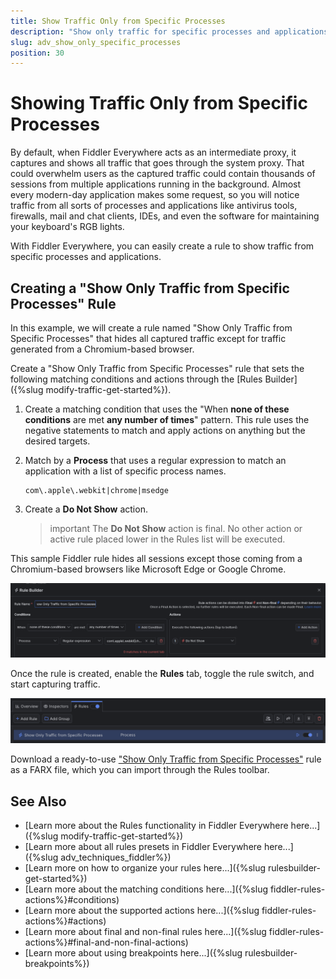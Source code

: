 ```yaml
---
title: Show Traffic Only from Specific Processes
description: "Show only traffic for specific processes and applications while using Fiddler's rules."
slug: adv_show_only_specific_processes
position: 30
---
```


# Showing Traffic Only from Specific Processes

By default, when Fiddler Everywhere acts as an intermediate proxy, it captures and shows all traffic that goes through the system proxy. That could overwhelm users as the captured traffic could contain thousands of sessions from multiple applications running in the background. Almost every modern-day application makes some request, so you will notice traffic from all sorts of processes and applications like antivirus tools, firewalls, mail and chat clients, IDEs, and even the software for maintaining your keyboard's RGB lights.

With Fiddler Everywhere, you can easily create a rule to show traffic from specific processes and applications.

## Creating a "Show Only Traffic from Specific Processes" Rule

In this example, we will create a rule named "Show Only Traffic from Specific Processes" that hides all captured traffic except for traffic generated from a Chromium-based browser.

Create a "Show Only Traffic from Specific Processes" rule that sets the following matching conditions and actions through the [Rules Builder]({%slug modify-traffic-get-started%}).

1. Create a matching condition that uses the "When **none of these conditions** are met **any number of times**" pattern. This rule uses the negative statements to match and apply actions on anything but the desired targets.

1. Match by a **Process** that uses a regular expression to match an application with a list of specific process names.

    ```regex
    com\.apple\.webkit|chrome|msedge
    ```

1. Create a **Do Not Show** action.

    >important The **Do Not Show** action is final. No other action or active rule placed lower in the Rules list will be executed.

This sample Fiddler rule hides all sessions except those coming from a Chromium-based browsers like Microsoft Edge or Google Chrome.

![Creating "Show Only Traffic from Specific Processes" rule](../../images/advanced/adv-show-only-specific-processes.png)

Once the rule is created, enable the **Rules** tab, toggle the rule switch, and start capturing traffic.

![Activating the "Show Only Traffic from Specific Processes" rule](../../images/advanced/adv-show-only-specific-processes-active.png)

Download a ready-to-use <a href="https://github.com/telerik/fiddler-everywhere/tree/master/rules/show-only-specific-processes" target="_blank">"Show Only Traffic from Specific Processes"</a> rule as a FARX file, which you can import through the Rules toolbar.

## See Also

* [Learn more about the Rules functionality in Fiddler Everywhere here...]({%slug modify-traffic-get-started%})
* [Learn more about all rules presets in Fiddler Everywhere here...]({%slug adv_techniques_fiddler%})
* [Learn more on how to organize your rules here...]({%slug rulesbuilder-get-started%})
* [Learn more about the matching conditions here...]({%slug fiddler-rules-actions%}#conditions)
* [Learn more about the supported actions here...]({%slug fiddler-rules-actions%}#actions)
* [Learn more about final and non-final rules here...]({%slug fiddler-rules-actions%}#final-and-non-final-actions)
* [Learn more about using breakpoints here...]({%slug rulesbuilder-breakpoints%})